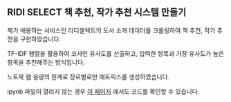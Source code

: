 ## RIDI SELECT 책 추천, 작가 추천 시스템 만들기

제가 애용하는 서비스인 리디셀렉트의 도서 소개 데이터를 크롤링하여 책 추천, 작가 추천을 구현하였습니다.

TF-IDF 행렬을 활용하여 코사인 유사도를 산출하고, 입력한 항목과 가장 유사도가 높은 항목을 추천해주는 방식입니다.

노트북 램 용량의 한계로 장르별로만 매트릭스를 생성하였습니다.

ipynb 파일이 열리지 않는 경우 [이 페이지](https://quokkas.tistory.com/entry/RIDI-SELECT-PROJECT) 에서도 코드를 확인할 수 있습니다.